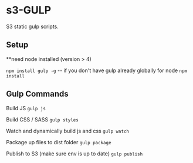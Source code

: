 # s3-GULP 

S3 static gulp scripts.

## Setup
**need node installed (version > 4)

`npm install gulp -g` -- if you don't have gulp already globally for node
`npm install`

## Gulp Commands 

Build JS
`gulp js`

Build CSS / SASS
`gulp styles`

Watch and dynamically build js and css
`gulp watch`

Package up files to dist folder
`gulp package`

Publish to S3 (make sure env is up to date)
`gulp publish`


